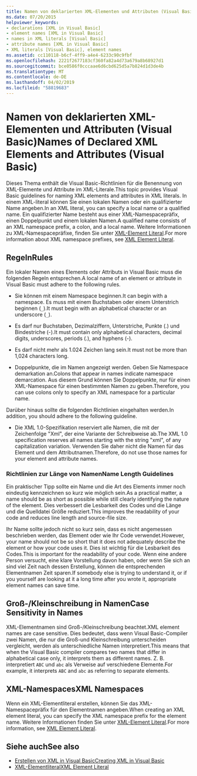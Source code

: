 ```yaml
---
title: Namen von deklarierten XML-Elementen und Attributen (Visual Basic)
ms.date: 07/20/2015
helpviewer_keywords:
- declarations [XML in Visual Basic]
- element names [XML in Visual Basic]
- names in XML literals [Visual Basic]
- attribute names [XML in Visual Basic]
- XML literals [Visual Basic], element names
ms.assetid: cc110118-b6cf-4ff9-a4e4-6233c90c9fbf
ms.openlocfilehash: 2221f2677183cf360fa82a4d73a679a8b68927d1
ms.sourcegitcommit: bce0586f0cccaae6d6cbd625d5a7b824d1d3de4b
ms.translationtype: MT
ms.contentlocale: de-DE
ms.lasthandoff: 04/02/2019
ms.locfileid: "58819683"
---
```

# <a name="names-of-declared-xml-elements-and-attributes-visual-basic"></a><span data-ttu-id="41828-102">Namen von deklarierten XML-Elementen und Attributen (Visual Basic)</span><span class="sxs-lookup"><span data-stu-id="41828-102">Names of Declared XML Elements and Attributes (Visual Basic)</span></span>
<span data-ttu-id="41828-103">Dieses Thema enthält die Visual Basic-Richtlinien für die Benennung von XML-Elemente und Attribute im XML-Literale.</span><span class="sxs-lookup"><span data-stu-id="41828-103">This topic provides Visual Basic guidelines for naming XML elements and attributes in XML literals.</span></span>  <span data-ttu-id="41828-104">In einem XML-literal können Sie einen lokalen Namen oder ein qualifizierter Name angeben.</span><span class="sxs-lookup"><span data-stu-id="41828-104">In an XML literal, you can specify a local name or a qualified name.</span></span> <span data-ttu-id="41828-105">Ein qualifizierter Name besteht aus einer XML-Namespacepräfix, einen Doppelpunkt und einem lokalen Namen.</span><span class="sxs-lookup"><span data-stu-id="41828-105">A qualified name consists of an XML namespace prefix, a colon, and a local name.</span></span> <span data-ttu-id="41828-106">Weitere Informationen zu XML-Namespacepräfixe, finden Sie unter [XML-Element Literal](../../../../visual-basic/language-reference/xml-literals/xml-element-literal.md).</span><span class="sxs-lookup"><span data-stu-id="41828-106">For more information about XML namespace prefixes, see [XML Element Literal](../../../../visual-basic/language-reference/xml-literals/xml-element-literal.md).</span></span>  
  
## <a name="rules"></a><span data-ttu-id="41828-107">Regeln</span><span class="sxs-lookup"><span data-stu-id="41828-107">Rules</span></span>  
 <span data-ttu-id="41828-108">Ein lokaler Namen eines Elements oder Attributs in Visual Basic muss die folgenden Regeln entsprechen.</span><span class="sxs-lookup"><span data-stu-id="41828-108">A local name of an element or attribute in Visual Basic must adhere to the following rules.</span></span>  
  
-   <span data-ttu-id="41828-109">Sie können mit einem Namespace beginnen.</span><span class="sxs-lookup"><span data-stu-id="41828-109">It can begin with a namespace.</span></span> <span data-ttu-id="41828-110">Es muss mit einem Buchstaben oder einem Unterstrich beginnen (`_`).</span><span class="sxs-lookup"><span data-stu-id="41828-110">It must begin with an alphabetical character or an underscore (`_`).</span></span>  
  
-   <span data-ttu-id="41828-111">Es darf nur Buchstaben, Dezimalziffern, Unterstriche, Punkte (.) und Bindestriche (-).</span><span class="sxs-lookup"><span data-stu-id="41828-111">It must contain only alphabetical characters, decimal digits, underscores, periods (.), and hyphens (-).</span></span>  
  
-   <span data-ttu-id="41828-112">Es darf nicht mehr als 1.024 Zeichen lang sein.</span><span class="sxs-lookup"><span data-stu-id="41828-112">It must not be more than 1,024 characters long.</span></span>  
  
-   <span data-ttu-id="41828-113">Doppelpunkte, die im Namen angezeigt werden. Geben Sie Namespace demarkation an.</span><span class="sxs-lookup"><span data-stu-id="41828-113">Colons that appear in names indicate namespace demarcation.</span></span> <span data-ttu-id="41828-114">Aus diesem Grund können Sie Doppelpunkte, nur für einen XML-Namespace für einen bestimmten Namen zu geben.</span><span class="sxs-lookup"><span data-stu-id="41828-114">Therefore, you can use colons only to specify an XML namespace for a particular name.</span></span>  
  
 <span data-ttu-id="41828-115">Darüber hinaus sollte die folgenden Richtlinien eingehalten werden.</span><span class="sxs-lookup"><span data-stu-id="41828-115">In addition, you should adhere to the following guideline.</span></span>  
  
-   <span data-ttu-id="41828-116">Die XML 1.0-Spezifikation reserviert alle Namen, die mit der Zeichenfolge "Xml", der eine Variante der Schreibweise ab.</span><span class="sxs-lookup"><span data-stu-id="41828-116">The XML 1.0 specification reserves all names starting with the string "xml", of any capitalization variation.</span></span> <span data-ttu-id="41828-117">Verwenden Sie daher nicht die Namen für das Element und dem Attributnamen.</span><span class="sxs-lookup"><span data-stu-id="41828-117">Therefore, do not use those names for your element and attribute names.</span></span>  
  
### <a name="name-length-guidelines"></a><span data-ttu-id="41828-118">Richtlinien zur Länge von Namen</span><span class="sxs-lookup"><span data-stu-id="41828-118">Name Length Guidelines</span></span>  
 <span data-ttu-id="41828-119">Ein praktischer Tipp sollte ein Name und die Art des Elements immer noch eindeutig kennzeichnen so kurz wie möglich sein.</span><span class="sxs-lookup"><span data-stu-id="41828-119">As a practical matter, a name should be as short as possible while still clearly identifying the nature of the element.</span></span> <span data-ttu-id="41828-120">Dies verbessert die Lesbarkeit des Codes und die Länge und die Quelldatei Größe reduziert.</span><span class="sxs-lookup"><span data-stu-id="41828-120">This improves the readability of your code and reduces line length and source-file size.</span></span>  
  
 <span data-ttu-id="41828-121">Ihr Name sollte jedoch nicht so kurz sein, dass es nicht angemessen beschrieben werden, das Element oder wie Ihr Code verwendet.</span><span class="sxs-lookup"><span data-stu-id="41828-121">However, your name should not be so short that it does not adequately describe the element or how your code uses it.</span></span> <span data-ttu-id="41828-122">Dies ist wichtig für die Lesbarkeit des Codes.</span><span class="sxs-lookup"><span data-stu-id="41828-122">This is important for the readability of your code.</span></span> <span data-ttu-id="41828-123">Wenn eine andere Person versucht, eine klare Vorstellung davon haben, oder wenn Sie sich an sind viel Zeit nach dessen Erstellung, können die entsprechenden Elementnamen Zeit sparen.</span><span class="sxs-lookup"><span data-stu-id="41828-123">If somebody else is trying to understand it, or if you yourself are looking at it a long time after you wrote it, appropriate element names can save time.</span></span>  
  
## <a name="case-sensitivity-in-names"></a><span data-ttu-id="41828-124">Groß-/Kleinschreibung in Namen</span><span class="sxs-lookup"><span data-stu-id="41828-124">Case Sensitivity in Names</span></span>  
 <span data-ttu-id="41828-125">XML-Elementnamen sind Groß-/Kleinschreibung beachtet.</span><span class="sxs-lookup"><span data-stu-id="41828-125">XML element names are case sensitive.</span></span> <span data-ttu-id="41828-126">Dies bedeutet, dass wenn Visual Basic-Compiler zwei Namen, die nur die Groß-und Kleinschreibung unterscheiden vergleicht, werden als unterschiedliche Namen interpretiert.</span><span class="sxs-lookup"><span data-stu-id="41828-126">This means that when the Visual Basic compiler compares two names that differ in alphabetical case only, it interprets them as different names.</span></span> <span data-ttu-id="41828-127">Z. B. interpretiert `ABC` und `abc` als Verweise auf verschiedene Elemente.</span><span class="sxs-lookup"><span data-stu-id="41828-127">For example, it interprets `ABC` and `abc` as referring to separate elements.</span></span>  
  
## <a name="xml-namespaces"></a><span data-ttu-id="41828-128">XML-Namespaces</span><span class="sxs-lookup"><span data-stu-id="41828-128">XML Namespaces</span></span>  
 <span data-ttu-id="41828-129">Wenn ein XML-Elementliteral erstellen, können Sie das XML-Namespacepräfix für den Elementnamen angeben.</span><span class="sxs-lookup"><span data-stu-id="41828-129">When creating an XML element literal, you can specify the XML namespace prefix for the element name.</span></span> <span data-ttu-id="41828-130">Weitere Informationen finden Sie unter [XML-Element Literal](../../../../visual-basic/language-reference/xml-literals/xml-element-literal.md).</span><span class="sxs-lookup"><span data-stu-id="41828-130">For more information, see [XML Element Literal](../../../../visual-basic/language-reference/xml-literals/xml-element-literal.md).</span></span>  
  
## <a name="see-also"></a><span data-ttu-id="41828-131">Siehe auch</span><span class="sxs-lookup"><span data-stu-id="41828-131">See also</span></span>

- [<span data-ttu-id="41828-132">Erstellen von XML in Visual Basic</span><span class="sxs-lookup"><span data-stu-id="41828-132">Creating XML in Visual Basic</span></span>](../../../../visual-basic/programming-guide/language-features/xml/creating-xml.md)
- [<span data-ttu-id="41828-133">XML-Elementliteral</span><span class="sxs-lookup"><span data-stu-id="41828-133">XML Element Literal</span></span>](../../../../visual-basic/language-reference/xml-literals/xml-element-literal.md)
